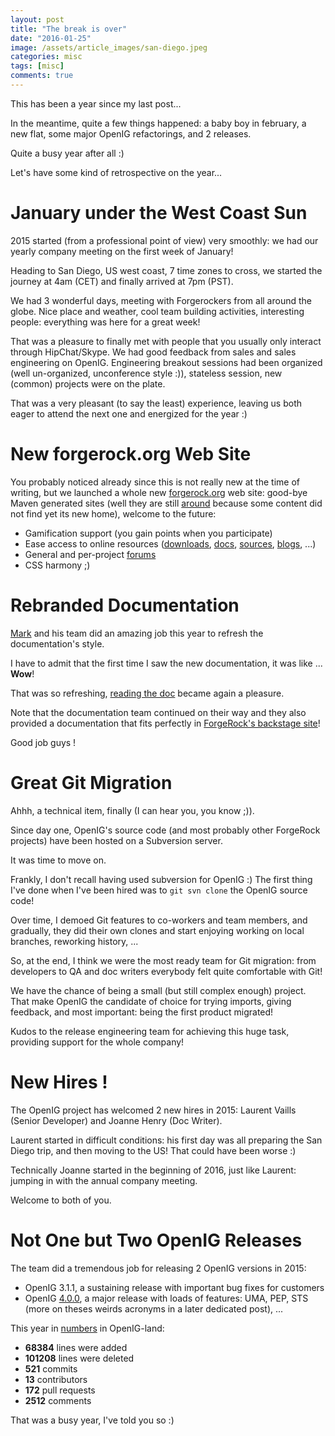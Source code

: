 ```yaml
---
layout: post
title: "The break is over"
date: "2016-01-25"
image: /assets/article_images/san-diego.jpeg
categories: misc
tags: [misc]
comments: true
---
```


This has been a year since my last post...

In the meantime, quite a few things happened: a baby boy in february, a new flat,
some major OpenIG refactorings, and 2 releases.

Quite a busy year after all :)

Let's have some kind of retrospective on the year...

<!-- more -->

# January under the West Coast Sun

2015 started (from a professional point of view) very smoothly: we had our yearly
company meeting on the first week of January!

Heading to San Diego, US west coast, 7 time zones to cross, we started the journey
at 4am (CET) and finally arrived at 7pm (PST).

We had 3 wonderful days, meeting with Forgerockers from all around the globe.
Nice place and weather, cool team building activities, interesting people: everything
was here for a great week!

That was a pleasure to finally met with people that you usually only interact
through HipChat/Skype.
We had good feedback from sales and sales engineering on OpenIG.
Engineering breakout sessions had been organized (well un-organized, unconference
style :)), stateless session, new (common) projects were on the plate.

That was a very pleasant (to say the least) experience, leaving us both eager to attend
the next one and energized for the year :)

# New forgerock.org Web Site

You probably noticed already since this is not really new at the time of writing,
but we launched a whole new [forgerock.org](http://forgerock.org) web site:
good-bye Maven generated sites (well they are still [around](http://openig.forgerock.org)
because some content did not find yet its new home), welcome to the future:

* Gamification support (you gain points when you participate)
* Ease access to online resources ([downloads][downloads], [docs][docs], [sources][sources], [blogs][blogs], ...)
* General and per-project [forums][forums]
* CSS harmony ;)

# Rebranded Documentation

[Mark](https://marginnotes2.wordpress.com/) and his team did an amazing job this
year to refresh the documentation's style.

I have to admit that the first time I saw the new documentation, it was like ... **Wow**!

That was so refreshing, [reading the doc][openig-doc] became again a pleasure.

Note that the documentation team continued on their way and they also provided a
documentation that fits perfectly in [ForgeRock's backstage site][openig-backstage-doc]!

Good job guys !

# Great Git Migration

Ahhh, a technical item, finally (I can hear you, you know ;)).

Since day one, OpenIG's source code (and most probably other ForgeRock projects)
have been hosted on a Subversion server.

It was time to move on.

Frankly, I don't recall having used subversion for OpenIG :) The first thing I've
done when I've been hired was to `git svn clone` the OpenIG source code!

Over time, I demoed Git features to co-workers and team members, and gradually,
they did their own clones and start enjoying working on local branches, reworking history, ...

So, at the end, I think we were the most ready team for Git migration: from developers
to QA and doc writers everybody felt quite comfortable with Git!

We have the chance of being a small (but still complex enough) project. That make
OpenIG the candidate of choice for trying imports, giving feedback, and most
important: being the first product migrated!

Kudos to the release engineering team for achieving this huge task, providing
support for the whole company!

# New Hires !

The OpenIG project has welcomed 2 new hires in 2015: Laurent Vaills (Senior Developer)
and Joanne Henry (Doc Writer).

Laurent started in difficult conditions: his first day was all preparing the San
Diego trip, and then moving to the US! That could have been worse :)

Technically Joanne started in the beginning of 2016, just like Laurent: jumping in
with the annual company meeting.

Welcome to both of you.

# Not One but Two OpenIG Releases

The team did a tremendous job for releasing 2 OpenIG versions in 2015:

* OpenIG 3.1.1, a sustaining release with important bug fixes for customers
* OpenIG [4.0.0][download-openig], a major release with loads of features: UMA, PEP, STS (more
  on theses weirds acronyms in a later dedicated post), ...

This year in [numbers][openig-stats] in OpenIG-land:

* **68384** lines were added
* **101208** lines were deleted
* **521** commits
* **13** contributors
* **172** pull requests
* **2512** comments

That was a busy year, I've told you so :)

[downloads]: https://forgerock.org/downloads/
[docs]: https://forgerock.org/documentation/
[sources]: https://forgerock.org/projects/getting-the-source-code/
[blogs]: https://forgerock.org/blog/
[forums]: https://forgerock.org/forums/

[openig-doc]: http://openig.forgerock.org/doc/bootstrap/gateway-guide/index.html
[openig-backstage-doc]: https://backstage.forgerock.com/#!/docs/openig/4/gateway-guide
[openig-stats]: https://stash.forgerock.org/plugins/servlet/graphs?graph=activity&projectKey=OPENIG&repoSlug=openig&refId=all-branches&period=monthly
[download-openig]: https://backstage.forgerock.com/#!/downloads/OpenIG/Open%20Identity%20Gateway/4.0.0/OpenIG%204/war#list

